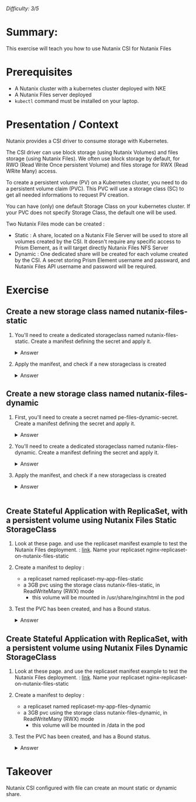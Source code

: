 _Difficulty: 3/5_

# Summary:

This exercise will teach you how to use Nutanix CSI for Nutanix Files

# Prerequisites

- A Nutanix cluster with a kubernetes cluster deployed with NKE
- A Nutanix Files server deployed
- `kubectl` command must be installed on your laptop.

# Presentation / Context

Nutanix provides a CSI driver to consume storage with Kubernetes.

The CSI driver can use block storage (using Nutanix Volumes) and files storage (using Nutanix Files). We often use block storage by default, for RWO (Read Write Once persistent Volume) and files storage for RWX (Read WRite Many) access.

To create a persistent volume (PV) on a Kubernetes cluster, you need to do a persistent volume claim (PVC). This PVC will use a storage class (SC) to get all needed informations to request PV creation.

You can have (only) one default Storage Class on your kubernetes cluster. If your PVC does not specify Storage Class, the default one will be used.

Two Nutanix Files mode can be created :

- Static : A share, located on a Nutanix File Server will be used to store all volumes created by the CSI. It doesn't require any specific access to Prism Element, as it will target directly Nutanix Files NFS Server
- Dynamic : One dedicated share will be created for each volume created by the CSI. A secret storing Prism Element username and passward, and Nutanix Files API username and password will be required.

# Exercise

## Create a new storage class named nutanix-files-static

1. You'll need to create a dedicated storageclass named nutanix-files-static. Create a manifest defining the secret and apply it.
   <details>
   <summary>Answer</summary>

   > 1. Create a manifest to deploy :
   >    ```yaml
   >    ---
   >    kind: StorageClass
   >    apiVersion: storage.k8s.io/v1
   >    metadata:
   >      name: nutanix-files-static
   >      annotations:
   >        storageclass.kubernetes.io/is-default-class: "false"
   >    provisioner: csi.nutanix.com
   >    parameters:
   >      nfsServer: <your file server>
   >      nfsPath: /<your share name>
   >      storageType: NutanixFiles
   >    reclaimPolicy: Delete or Retain
   >    volumeBindingMode: Immediate
   >    ```

2. Apply the manifest, and check if a new storageclass is created
   <details>
   <summary>Answer</summary>
    
   > 1. Launch command `kubectl apply -f <your manifest file>`
   > 1. Then launch command `kubectl get storageclass`<br>You shloud have this output :
   >    ```
   >    NAME                             PROVISIONER       RECLAIMPOLICY   VOLUMEBINDINGMODE   ALLOWVOLUMEEXPANSION   AGE
   >    default-storageclass (default)   csi.nutanix.com   Delete          Immediate           true                   6d
   >    nutanix-files-static             csi.nutanix.com   Delete          Immediate           false                  2m6s
   >    ```

## Create a new storage class named nutanix-files-dynamic

1. First, you'll need to create a secret named pe-files-dynamic-secret. Create a manifest defining the secret and apply it.
   <details>
   <summary>Answer</summary>

   > 1. Create a manifest to deploy :
   >    ```yaml
   >    ---
   >    apiVersion: v1
   >    kind: Secret
   >    metadata:
   >      name: pe-files-dynamic-secret
   >      namespace: kube-system
   >    stringData:
   >      # Provide Nutanix Prism Element credentials which is a default UI credential separated by colon in "key:".
   >      # Provide Nutanix File Server credentials which is a REST API user created on File server UI separated by colon in "files-key:".
   >      key: "<PE IP or FQDN>:9440:<PE username>:<PE password>"
   >      files-key: "<your-file-server>:<file-server rest api user>:<fileserver rest api password>"
   >    ```

2. You'll need to create a dedicated storageclass named nutanix-files-dynamic. Create a manifest defining the secret and apply it.
   <details>
   <summary>Answer</summary>

   > 1. Create a manifest to deploy :
   >    ```yaml
   >    ---
   >    apiVersion: storage.k8s.io/v1
   >    kind: StorageClass
   >    metadata:
   >      name: nutanix-files-dynamic
   >    parameters:
   >      csi.storage.k8s.io/node-publish-secret-name: pe-files-dynamic-secret
   >      csi.storage.k8s.io/node-publish-secret-namespace: kube-system
   >      csi.storage.k8s.io/controller-expand-secret-name: pe-files-dynamic-secret
   >      csi.storage.k8s.io/controller-expand-secret-namespace: kube-system
   >      csi.storage.k8s.io/provisioner-secret-name: pe-files-dynamic-secret
   >      csi.storage.k8s.io/provisioner-secret-namespace: kube-system
   >      storageType: NutanixFiles
   >      squashType: root-squash
   >      nfsServerName: <your file server>
   >      dynamicProv: ENABLED
   >    provisioner: csi.nutanix.com
   >    reclaimPolicy: Delete
   >    volumeBindingMode: Immediate
   >    allowVolumeExpansion: true
   >    ```

3. Apply the manifest, and check if a new storageclass is created
   <details>
   <summary>Answer</summary>
    
   > 1. Launch command `kubectl apply -f <your manifest file>`
   > 1. Then launch command `kubectl get storageclass`<br>You shloud have this output :
   >    ```
   >    NAME                             PROVISIONER       RECLAIMPOLICY   VOLUMEBINDINGMODE   ALLOWVOLUMEEXPANSION   AGE
   >    default-storageclass (default)   csi.nutanix.com   Delete          Immediate           true                   6d
   >    nutanix-files-dynamic            csi.nutanix.com   Delete          Immediate           true                   2s
   >    nutanix-files-static             csi.nutanix.com   Delete          Immediate           false                  3m3s
   >    ```

   </details><br>

## Create Stateful Application with ReplicaSet, with a persistent volume using Nutanix Files Static StorageClass

1. Look at these page. and use the replicaset manifest example to test the Nutanix Files deployment. : [link](https://portal.nutanix.com/page/documents/details?targetId=CSI-Volume-Driver-v2_6:csi-csi-plugin-deploy-pvc-files-replicaset-t.html). Name your replicaset nginx-replicaset-on-nutanix-files-static
1. Create a manifest to deploy :

   - a replicaset named replicaset-my-app-files-static
   - a 3GB pvc using the storage class nutanix-files-static, in ReadWriteMany (RWX) mode
     - this volume will be mounted in /usr/share/nginx/html in the pod

1. Test the PVC has been created, and has a Bound status.
   <details>
   <summary>Answer</summary>

   > 1. Create a manifest to deploy :
   >    ```yaml
   >    ---
   >    apiVersion: v1
   >    kind: PersistentVolumeClaim
   >    metadata:
   >      name: pvc-my-app-files-static
   >      labels:
   >        app: my-app-files-static
   >    spec:
   >      storageClassName: nutanix-files-static
   >      accessModes:
   >        - ReadWriteMany
   >      resources:
   >        requests:
   >          storage: 3Gi
   >    ---
   >    apiVersion: apps/v1
   >    kind: ReplicaSet
   >    metadata:
   >      name: replicaset-my-app-files-static
   >      labels:
   >        app: my-app-files-static
   >    spec:
   >      replicas: 5
   >      selector:
   >        matchLabels:
   >          app: my-app-files-static
   >      template:
   >        metadata:
   >          labels:
   >            app: my-app-files-static
   >        spec:
   >          volumes:
   >            - name: pv-my-app-files-static
   >              persistentVolumeClaim:
   >                claimName: pvc-my-app-files-static
   >          containers:
   >            - name: my-app-files-static
   >              image: gautierleblanc/nke-labs:latest
   >              ports:
   >                - containerPort: 80
   >                  name: "http-server"
   >              volumeMounts:
   >                - mountPath: "/data"
   >                  name: pv-my-app-files-static
   >    ```
   > 2. Launch command `kubectl apply -f <your manifest file>`
   > 3. Test the PVC is in bound mode `kubectl get pvc`
   >    ```
   >    NAME                       STATUS   VOLUME                                     CAPACITY   ACCESS MODES   STORAGECLASS           AGE
   >    pvc-my-app-files-static    Bound    pvc-75a2b351-81a6-4fc7-a24c-a44e03fe8607   3Gi        RWX            nutanix-files-static   6m30s
   >    ```

## Create Stateful Application with ReplicaSet, with a persistent volume using Nutanix Files Dynamic StorageClass

1. Look at these page. and use the replicaset manifest example to test the Nutanix Files deployment. : [link](https://portal.nutanix.com/page/documents/details?targetId=CSI-Volume-Driver-v2_6:csi-csi-plugin-deploy-pvc-files-replicaset-t.html). Name your replicaset nginx-replicaset-on-nutanix-files-static
1. Create a manifest to deploy :

   - a replicaset named replicaset-my-app-files-dynamic
   - a 3GB pvc using the storage class nutanix-files-dynamic, in ReadWriteMany (RWX) mode
     - this volume will be mounted in /data in the pod

1. Test the PVC has been created, and has a Bound status.
   <details>
   <summary>Answer</summary>

   > 1. Create a manifest to deploy :
   >    ```yaml
   >    ---
   >    apiVersion: v1
   >    kind: PersistentVolumeClaim
   >    metadata:
   >      name: pvc-my-app-files-dynamic
   >      labels:
   >        app: my-app-files-dynamic
   >    spec:
   >      storageClassName: nutanix-files-dynamic
   >      accessModes:
   >        - ReadWriteMany
   >      resources:
   >        requests:
   >          storage: 3Gi
   >    ---
   >    apiVersion: apps/v1
   >    kind: ReplicaSet
   >    metadata:
   >      name: my-app-files-dynamic-replicaset-on-nutanix-files-dynamic
   >      labels:
   >        app: my-app-files-dynamic
   >    spec:
   >      replicas: 5
   >      selector:
   >        matchLabels:
   >          app: my-app-files-dynamic
   >      template:
   >        metadata:
   >          labels:
   >            app: my-app-files-dynamic
   >        spec:
   >          volumes:
   >            - name: pv-my-app-files-dynamic
   >              persistentVolumeClaim:
   >                claimName: pvc-my-app-files-dynamic
   >          containers:
   >            - name: my-app-files-dynamic
   >              image: gautierleblanc/nke-labs:latest
   >              ports:
   >                - containerPort: 80
   >                  name: "http-server"
   >              volumeMounts:
   >                - mountPath: "/data"
   >                  name: pv-my-app-files-dynamic
   >    ```
   > 2. Launch command `kubectl apply -f <your manifest file>`
   > 3. Test the PVC is in bound mode `kubectl get pvc`
   >    ```
   >    NAME                        STATUS   VOLUME                                     CAPACITY   ACCESS MODES   STORAGECLASS            AGE
   >    pvc-my-app-files-dynamic    Bound    pvc-ec98ee67-5454-4a7f-b9ab-2e0d92f40d89   3Gi        RWX            nutanix-files-dynamic   44s
   >    pvc-my-app-files-static     Bound    pvc-75a2b351-81a6-4fc7-a24c-a44e03fe8607   3Gi        RWX            nutanix-files-static    13m
   >    ```
   > 4. Under the Prism Central interface, the task list should show a couple of export task that as been triggered by the Nutanix CSI Files, when using Dynamic Provisionning mode.
   > 5. In the main menu, select `Files` / `File Server`/ Click on the configured file server`<br>![Image 1](images/1.png?raw=true)
   > 6. On the `Shares` Tab, you should see a newly created share named `pvc-...`<br>![Image 2](images/2.png?raw=true)

# Takeover

Nutanix CSI configured with file can create an mount static or dynamic share.
